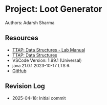 # Project: Loot Generator

Authors: Adarsh Sharma

## Resources

- [TTAP: Data Structures - Lab Manual](https://osera.cs.grinnell.edu/ttap/data-structures-labs/the-worlds-best-internship.html)
- [TTAP: Data Structures](https://osera.cs.grinnell.edu/ttap/data-structures/)
- VSCode Version: 1.99.1 (Universal)
- java 21.0.1 2023-10-17 LTS 6.
- [GitHub](https://github.com)

## Revision Log

- 2025-04-18: Initial commit
